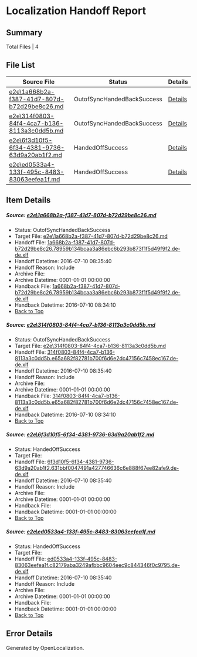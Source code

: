 # <a name='report-top'></a> Localization Handoff Report

## Summary
 Total Files | 4

## File List
 Source File | Status | Details 
 ----------- | ------ | ------- 
 [e2e\1a668b2a-f387-41d7-807d-b72d29be8c26.md](https://github.com/OpenLocalizationTestOrg/oltest/blob/9eede693b8d90d6d9366719bce20c7cf545adc41/e2e/1a668b2a-f387-41d7-807d-b72d29be8c26.md) | OutofSyncHandedBackSuccess | [Details](#5c76bc82dbe06231667585f733dbd81cf62965561)
 [e2e\314f0803-84f4-4ca7-b136-8113a3c0dd5b.md](https://github.com/OpenLocalizationTestOrg/oltest/blob/9eede693b8d90d6d9366719bce20c7cf545adc41/e2e/314f0803-84f4-4ca7-b136-8113a3c0dd5b.md) | OutofSyncHandedBackSuccess | [Details](#c7e3cfdc02986a3363b10b2ffaa76385e354ed462)
 [e2e\6f3d10f5-6f34-4381-9736-63d9a20ab1f2.md](https://github.com/OpenLocalizationTestOrg/oltest/blob/7ea404087b92c0fd165d8181f3f58f1998335922/e2e/6f3d10f5-6f34-4381-9736-63d9a20ab1f2.md) | HandedOffSuccess | [Details](#ae7bf89c7c236ad33bd9d2768455d341da2eb7524)
 [e2e\ed0533a4-133f-495c-8483-83063eefea1f.md](https://github.com/OpenLocalizationTestOrg/oltest/blob/90f88088e20e0a8e02854517f7cf428e0e4425ce/e2e/ed0533a4-133f-495c-8483-83063eefea1f.md) | HandedOffSuccess | [Details](#d7117d527fda6eb09abd971285b552822fe3741a6)

## Item Details
##### <a name='5c76bc82dbe06231667585f733dbd81cf62965561'></a> Source: [e2e\1a668b2a-f387-41d7-807d-b72d29be8c26.md](https://github.com/OpenLocalizationTestOrg/oltest/blob/9eede693b8d90d6d9366719bce20c7cf545adc41/e2e/1a668b2a-f387-41d7-807d-b72d29be8c26.md)
* Status: OutofSyncHandedBackSuccess
* Target File: [e2e\1a668b2a-f387-41d7-807d-b72d29be8c26.md](https://github.com/OpenLocalizationTestOrg/oltest-dede-fly/blob/71f4207f79cec278037f856f172fbaeff59c614e/e2e/1a668b2a-f387-41d7-807d-b72d29be8c26.md)
* Handoff File: [1a668b2a-f387-41d7-807d-b72d29be8c26.78959b134bcaa3a86ebc6b293b873f1f5d49f9f2.de-de.xlf](https://github.com/OpenLocalizationTestOrg/olhandoff-e2e/blob/52287756a90e8b8732582842bf2bc22670324b6d/ol-handoff/OpenLocalizationTestOrg/oltest-dede-fly/ci/ht/1a668b2a-f387-41d7-807d-b72d29be8c26.78959b134bcaa3a86ebc6b293b873f1f5d49f9f2.de-de.xlf)
* Handoff Datetime: 2016-07-10 08:35:40
* Handoff Reason: Include
* Archive File: 
* Archive Datetime: 0001-01-01 00:00:00
* Handback File: [1a668b2a-f387-41d7-807d-b72d29be8c26.78959b134bcaa3a86ebc6b293b873f1f5d49f9f2.de-de.xlf](https://github.com/OpenLocalizationTestOrg/olhandback-e2e/blob/606a73100efa6f6299e6719db395cce3d41d26f8/ol-handback/OpenLocalizationTestOrg/oltest-dede-fly/ci/high/1a668b2a-f387-41d7-807d-b72d29be8c26.78959b134bcaa3a86ebc6b293b873f1f5d49f9f2.de-de.xlf)
* Handback Datetime: 2016-07-10 08:34:10
* [Back to Top](#report-top)

##### <a name='c7e3cfdc02986a3363b10b2ffaa76385e354ed462'></a> Source: [e2e\314f0803-84f4-4ca7-b136-8113a3c0dd5b.md](https://github.com/OpenLocalizationTestOrg/oltest/blob/9eede693b8d90d6d9366719bce20c7cf545adc41/e2e/314f0803-84f4-4ca7-b136-8113a3c0dd5b.md)
* Status: OutofSyncHandedBackSuccess
* Target File: [e2e\314f0803-84f4-4ca7-b136-8113a3c0dd5b.md](https://github.com/OpenLocalizationTestOrg/oltest-dede-fly/blob/71f4207f79cec278037f856f172fbaeff59c614e/e2e/314f0803-84f4-4ca7-b136-8113a3c0dd5b.md)
* Handoff File: [314f0803-84f4-4ca7-b136-8113a3c0dd5b.e65a682f82781b700f6d6e2dc47156c7458ec167.de-de.xlf](https://github.com/OpenLocalizationTestOrg/olhandoff-e2e/blob/52287756a90e8b8732582842bf2bc22670324b6d/ol-handoff/OpenLocalizationTestOrg/oltest-dede-fly/ci/ht/314f0803-84f4-4ca7-b136-8113a3c0dd5b.e65a682f82781b700f6d6e2dc47156c7458ec167.de-de.xlf)
* Handoff Datetime: 2016-07-10 08:35:40
* Handoff Reason: Include
* Archive File: 
* Archive Datetime: 0001-01-01 00:00:00
* Handback File: [314f0803-84f4-4ca7-b136-8113a3c0dd5b.e65a682f82781b700f6d6e2dc47156c7458ec167.de-de.xlf](https://github.com/OpenLocalizationTestOrg/olhandback-e2e/blob/606a73100efa6f6299e6719db395cce3d41d26f8/ol-handback/OpenLocalizationTestOrg/oltest-dede-fly/ci/high/314f0803-84f4-4ca7-b136-8113a3c0dd5b.e65a682f82781b700f6d6e2dc47156c7458ec167.de-de.xlf)
* Handback Datetime: 2016-07-10 08:34:10
* [Back to Top](#report-top)

##### <a name='ae7bf89c7c236ad33bd9d2768455d341da2eb7524'></a> Source: [e2e\6f3d10f5-6f34-4381-9736-63d9a20ab1f2.md](https://github.com/OpenLocalizationTestOrg/oltest/blob/7ea404087b92c0fd165d8181f3f58f1998335922/e2e/6f3d10f5-6f34-4381-9736-63d9a20ab1f2.md)
* Status: HandedOffSuccess
* Target File: 
* Handoff File: [6f3d10f5-6f34-4381-9736-63d9a20ab1f2.631bbf0047491a427746636c6e888f67ee82afe9.de-de.xlf](https://github.com/OpenLocalizationTestOrg/olhandoff-e2e/blob/52287756a90e8b8732582842bf2bc22670324b6d/ol-handoff/OpenLocalizationTestOrg/oltest-dede-fly/ci/ht/6f3d10f5-6f34-4381-9736-63d9a20ab1f2.631bbf0047491a427746636c6e888f67ee82afe9.de-de.xlf)
* Handoff Datetime: 2016-07-10 08:35:40
* Handoff Reason: Include
* Archive File: 
* Archive Datetime: 0001-01-01 00:00:00
* Handback File: 
* Handback Datetime: 0001-01-01 00:00:00
* [Back to Top](#report-top)

##### <a name='d7117d527fda6eb09abd971285b552822fe3741a6'></a> Source: [e2e\ed0533a4-133f-495c-8483-83063eefea1f.md](https://github.com/OpenLocalizationTestOrg/oltest/blob/90f88088e20e0a8e02854517f7cf428e0e4425ce/e2e/ed0533a4-133f-495c-8483-83063eefea1f.md)
* Status: HandedOffSuccess
* Target File: 
* Handoff File: [ed0533a4-133f-495c-8483-83063eefea1f.c82179aba3249afbbc9604eec9c844346f0c9795.de-de.xlf](https://github.com/OpenLocalizationTestOrg/olhandoff-e2e/blob/52287756a90e8b8732582842bf2bc22670324b6d/ol-handoff/OpenLocalizationTestOrg/oltest-dede-fly/ci/ht/ed0533a4-133f-495c-8483-83063eefea1f.c82179aba3249afbbc9604eec9c844346f0c9795.de-de.xlf)
* Handoff Datetime: 2016-07-10 08:35:40
* Handoff Reason: Include
* Archive File: 
* Archive Datetime: 0001-01-01 00:00:00
* Handback File: 
* Handback Datetime: 0001-01-01 00:00:00
* [Back to Top](#report-top)


## Error Details

Generated by OpenLocalization.
